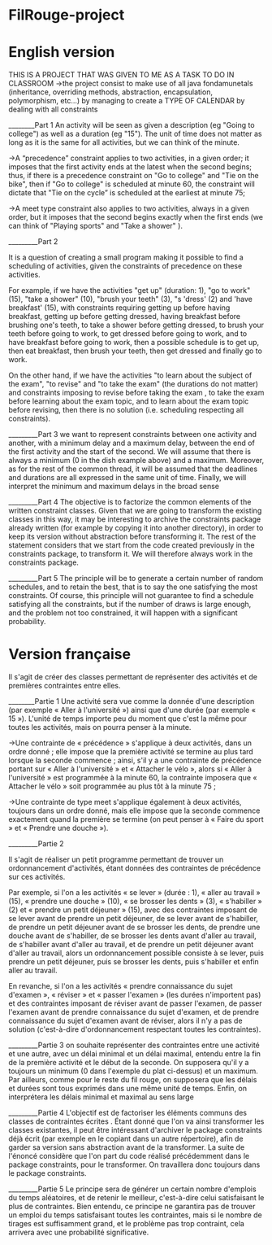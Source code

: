 # FilRouge-project

# English version
 THIS IS A PROJECT THAT WAS GIVEN TO ME AS A TASK TO DO IN CLASSROOM
 ->the project consist to make use of all java fondamunetals (inheritance, overriding methods, abstraction, encapsulation, polymorphism, etc...)
 by managing to create a TYPE OF CALENDAR by dealing with all constraints
 
 
 ________Part 1
An activity will be seen as given a description (eg "Going to college") as well as a duration (eg "15"). The unit of time does not matter as long as it is the same for all activities, but we can think of the minute.

->A “precedence” constraint applies to two activities, in a given order; it imposes that the first activity ends at the latest when the second begins; thus, if there is a precedence constraint on "Go to college" and "Tie on the bike", then if "Go to college" is scheduled at minute 60, the constraint will dictate that "Tie on the cycle” is scheduled at the earliest at minute 75;

->A meet type constraint also applies to two activities, always in a given order, but it imposes that the second begins exactly when the first ends (we can think of "Playing sports" and "Take a shower" ).

_________Part 2

It is a question of creating a small program making it possible to find a scheduling of activities, given the constraints of precedence on these activities.

For example, if we have the activities "get up" (duration: 1), "go to work" (15), "take a shower" (10), "brush your teeth" (3), "s 'dress' (2) and 'have breakfast' (15), with constraints requiring getting up before having breakfast, getting up before getting dressed, having breakfast before brushing one's teeth, to take a shower before getting dressed, to brush your teeth before going to work, to get dressed before going to work, and to have breakfast before going to work, then a possible schedule is to get up, then eat breakfast, then brush your teeth, then get dressed and finally go to work.

On the other hand, if we have the activities "to learn about the subject of the exam", "to revise" and "to take the exam" (the durations do not matter) and constraints imposing to revise before taking the exam , to take the exam before learning about the exam topic, and to learn about the exam topic before revising, then there is no solution (i.e. scheduling respecting all constraints).

_________Part 3
we want to represent constraints between one activity and another, with a minimum delay and a maximum delay, between the end of the first activity and the start of the second. We will assume that there is always a minimum (0 in the dish example above) and a maximum. Moreover, as for the rest of the common thread, it will be assumed that the deadlines and durations are all expressed in the same unit of time. Finally, we will interpret the minimum and maximum delays in the broad sense

_________Part 4
The objective is to factorize the common elements of the written constraint classes. Given that we are going to transform the existing classes in this way, it may be interesting to archive the constraints package already written (for example by copying it into another directory), in order to keep its version without abstraction before transforming it. The rest of the statement considers that we start from the code created previously in the constraints package, to transform it. We will therefore always work in the constraints package.

_________Part 5
The principle will be to generate a certain number of random schedules, and to retain the best, that is to say the one satisfying the most constraints. Of course, this principle will not guarantee to find a schedule satisfying all the constraints, but if the number of draws is large enough, and the problem not too constrained, it will happen with a significant probability.
 
 
 
 
 
# Version française
 
 
 
 Il s'agit de créer des classes permettant de représenter des activités et de premières contraintes entre elles.


________Partie 1
Une activité sera vue comme la donnée d'une description (par exemple « Aller à l'université ») ainsi que d'une durée (par exemple « 15 »). L'unité de temps importe peu du moment que c'est la même pour toutes les activités, mais on pourra penser à la minute.

->Une contrainte de « précédence » s'applique à deux activités, dans un ordre donné ; elle impose que la première activité se termine au plus tard lorsque    la seconde commence ; ainsi, s'il y a une contrainte de précédence portant sur « Aller à l'université » et « Attacher le vélo », alors si « Aller à l'université » est programmée à la minute 60, la contrainte imposera que « Attacher le vélo » soit programmée au plus tôt à la minute 75 ;

->Une contrainte de type meet s'applique également à deux activités, toujours dans un ordre donné, mais elle impose que la seconde commence exactement        quand la première se termine (on peut penser à « Faire du sport » et « Prendre une douche »).

_________Partie 2

Il s'agit de réaliser un petit programme permettant de trouver un ordonnancement d'activités, étant données des contraintes de précédence sur ces activités.

Par exemple, si l'on a les activités « se lever » (durée : 1), « aller au travail » (15), « prendre une douche » (10), « se brosser les dents » (3), « s'habiller » (2) et « prendre un petit déjeuner » (15), avec des contraintes imposant de se lever avant de prendre un petit déjeuner, de se lever avant de s'habiller, de prendre un petit déjeuner avant de se brosser les dents, de prendre une douche avant de s'habiller, de se brosser les dents avant d'aller au travail, de s'habiller avant d'aller au travail, et de prendre un petit déjeuner avant d'aller au travail, alors un ordonnancement possible consiste à se lever, puis prendre un petit déjeuner, puis se brosser les dents, puis s'habiller et enfin aller au travail.

En revanche, si l'on a les activités « prendre connaissance du sujet d'examen », « réviser » et « passer l'examen » (les durées n'importent pas) et des contraintes imposant de réviser avant de passer l'examen, de passer l'examen avant de prendre connaissance du sujet d'examen, et de prendre connaissance du sujet d'examen avant de réviser, alors il n'y a pas de solution (c'est-à-dire d'ordonnancement respectant toutes les contraintes).

_________Partie 3
on souhaite représenter des contraintes entre une activité et une autre, avec un délai minimal et un délai maximal, entendu entre la fin de la première activité et le début de la seconde. On supposera qu'il y a toujours un minimum (0 dans l'exemple du plat ci-dessus) et un maximum. Par ailleurs, comme pour le reste du fil rouge, on supposera que les délais et durées sont tous exprimés dans une même unité de temps. Enfin, on interprétera les délais minimal et maximal au sens large

_________Partie 4
L'objectif  est de factoriser les éléments communs des classes de contraintes écrites . Étant donné que l'on va ainsi transformer les classes existantes, il peut être intéressant d'archiver le package constraints déjà écrit (par exemple en le copiant dans un autre répertoire), afin de garder sa version sans abstraction avant de la transformer. La suite de l'énoncé considère que l'on part du code réalisé précédemment dans le package constraints, pour le transformer. On travaillera donc toujours dans le package constraints.

_________Partie 5
Le principe sera de générer un certain nombre d'emplois du temps aléatoires, et de retenir le meilleur, c'est-à-dire celui satisfaisant le plus de contraintes. Bien entendu, ce principe ne garantira pas de trouver un emploi du temps satisfaisant toutes les contraintes, mais si le nombre de tirages est suffisamment grand, et le problème pas trop contraint, cela arrivera avec une probabilité significative.


